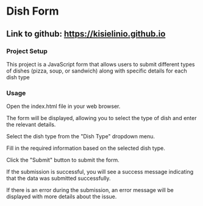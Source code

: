 # Dish Form

## Link to github: https://kisielinio.github.io

### Project Setup

This project is a JavaScript form that allows users to submit different types of dishes (pizza, soup, or sandwich) along with specific details for each dish type

### Usage

Open the index.html file in your web browser.

The form will be displayed, allowing you to select the type of dish and enter the relevant details.

Select the dish type from the "Dish Type" dropdown menu.

Fill in the required information based on the selected dish type.

Click the "Submit" button to submit the form.

If the submission is successful, you will see a success message indicating that the data was submitted successfully.

If there is an error during the submission, an error message will be displayed with more details about the issue.


